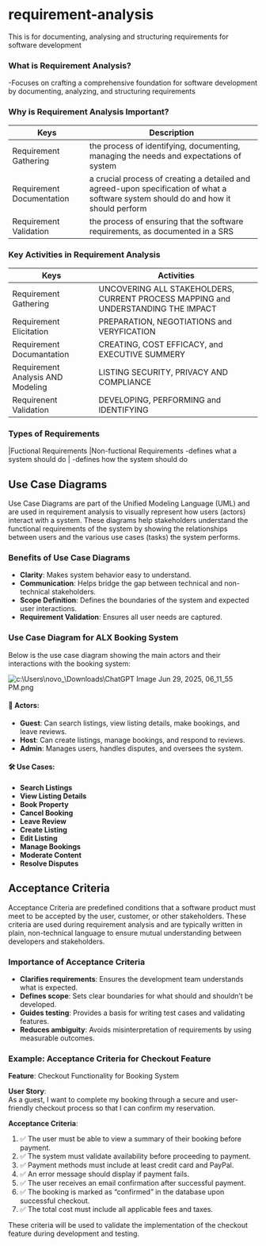 # requirement-analysis
This is for documenting, analysing and structuring requirements for software development
### What is Requirement Analysis?
-Focuses on crafting a comprehensive foundation for software development by documenting, analyzing, and structuring requirements
### Why is Requirement Analysis Important?
| Keys                      | Description
|---------------------------|------------------------------------------------------------------------------------------
| Requirement Gathering     | the process of identifying, documenting, managing the needs and expectations of system
| Requirement Documentation | a crucial process of creating a detailed and agreed-upon specification of what a software system should do and how it should perform
| Requirement Validation    | the process of ensuring that the software requirements, as documented in a SRS
### Key Activities in Requirement Analysis
| Keys                      | Activities
|---------------------------|-----------------------------------------------
| Requirement Gathering     | UNCOVERING ALL STAKEHOLDERS, CURRENT PROCESS MAPPING and UNDERSTANDING THE IMPACT
| Requirement Elicitation   | PREPARATION, NEGOTIATIONS and VERYFICATION
| Requirement Documantation | CREATING, COST EFFICACY, and EXECUTIVE SUMMERY
| Requirement Analysis AND Modeling| LISTING SECURITY, PRIVACY AND COMPLIANCE
| Requirenent Validation    | DEVELOPING, PERFORMING and IDENTIFYING
### Types of Requirements
|Fuctional Requirements                             |Non-fuctional Requirements
-defines what a system should do                    | -defines how the system should do

## Use Case Diagrams
Use Case Diagrams are part of the Unified Modeling Language (UML) and are used in requirement analysis to visually represent how users (actors) interact with a system. These diagrams help stakeholders understand the functional requirements of the system by showing the relationships between users and the various use cases (tasks) the system performs.
###  Benefits of Use Case Diagrams
- **Clarity**: Makes system behavior easy to understand.
- **Communication**: Helps bridge the gap between technical and non-technical stakeholders.
- **Scope Definition**: Defines the boundaries of the system and expected user interactions.
- **Requirement Validation**: Ensures all user needs are captured.

###  Use Case Diagram for ALX Booking System

Below is the use case diagram showing the main actors and their interactions with the booking system:

![c:\Users\novo_\Downloads\ChatGPT Image Jun 29, 2025, 06_11_55 PM.png](./alx-booking-uc.png)

#### 👤 Actors:
- **Guest**: Can search listings, view listing details, make bookings, and leave reviews.
- **Host**: Can create listings, manage bookings, and respond to reviews.
- **Admin**: Manages users, handles disputes, and oversees the system.

#### 🛠 Use Cases:
- **Search Listings**
- **View Listing Details**
- **Book Property**
- **Cancel Booking**
- **Leave Review**
- **Create Listing**
- **Edit Listing**
- **Manage Bookings**
- **Moderate Content**
- **Resolve Disputes**

## Acceptance Criteria
Acceptance Criteria are predefined conditions that a software product must meet to be accepted by the user, customer, or other stakeholders. These criteria are used during requirement analysis and are typically written in plain, non-technical language to ensure mutual understanding between developers and stakeholders.

###  Importance of Acceptance Criteria
- **Clarifies requirements**: Ensures the development team understands what is expected.
- **Defines scope**: Sets clear boundaries for what should and shouldn’t be developed.
- **Guides testing**: Provides a basis for writing test cases and validating features.
- **Reduces ambiguity**: Avoids misinterpretation of requirements by using measurable outcomes.

###  Example: Acceptance Criteria for Checkout Feature

**Feature**: Checkout Functionality for Booking System

**User Story**:  
As a guest, I want to complete my booking through a secure and user-friendly checkout process so that I can confirm my reservation.

**Acceptance Criteria**:
1. ✅ The user must be able to view a summary of their booking before payment.
2. ✅ The system must validate availability before proceeding to payment.
3. ✅ Payment methods must include at least credit card and PayPal.
4. ✅ An error message should display if payment fails.
5. ✅ The user receives an email confirmation after successful payment.
6. ✅ The booking is marked as “confirmed” in the database upon successful checkout.
7. ✅ The total cost must include all applicable fees and taxes.

These criteria will be used to validate the implementation of the checkout feature during development and testing.
